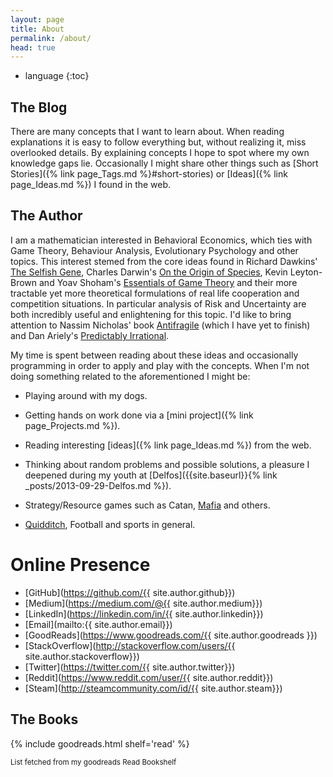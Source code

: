 ```yaml
---
layout: page
title: About
permalink: /about/
head: true
---
```


* language
{:toc}

## The Blog

There are many concepts that I want to learn about. When reading explanations it is easy to follow everything but, without realizing it, miss overlooked details. By explaining concepts I hope to spot where my own knowledge gaps lie. Occasionally I might share other things such as [Short Stories]({% link page_Tags.md %}#short-stories) or [Ideas]({% link page_Ideas.md %}) I found in the web.

## The Author

I am a mathematician interested in Behavioral Economics, which ties with Game Theory, Behaviour Analysis, Evolutionary Psychology and other topics. This interest stemed from the core ideas found in Richard Dawkins' [The Selfish Gene](https://www.goodreads.com/book/show/61535.The_Selfish_Gene), Charles Darwin's [On the Origin of Species](https://www.goodreads.com/book/show/22463.The_Origin_of_Species), Kevin Leyton-Brown and Yoav Shoham's [Essentials of Game Theory](https://www.goodreads.com/book/show/4253377-essentials-of-game-theory) and their more tractable yet more theoretical formulations of real life cooperation and competition situations. In particular analysis of Risk and Uncertainty are both incredibly useful and enlightening for this topic. I'd like to bring attention to Nassim Nicholas' book [Antifragile](https://www.goodreads.com/book/show/13530973-antifragile) (which I have yet to finish) and Dan Ariely's [Predictably Irrational](https://www.goodreads.com/book/show/1713426.Predictably_Irrational).

My time is spent between reading about these ideas and occasionally programming in order to apply and play with the concepts. When I'm not doing something related to the aforementioned I might be:

* Playing around with my dogs.

* Getting hands on work done via a [mini project]({% link page_Projects.md %}).

* Reading interesting [ideas]({% link page_Ideas.md %}) from the web.

* Thinking about random problems and possible solutions, a pleasure I deepened during my youth at [Delfos]({{site.baseurl}}{% link _posts/2013-09-29-Delfos.md %}).

* Strategy/Resource games such as Catan, [Mafia](https://en.wikipedia.org/wiki/Mafia_(party_game)) and others.

* [Quidditch](http://www.ouqc.uk/), Football and sports in general.

<h1> Online Presence </h1>

- [GitHub](https://github.com/{{ site.author.github}})
- [Medium](https://medium.com/@{{ site.author.medium}})
- [LinkedIn](https://linkedin.com/in/{{ site.author.linkedin}})
- [Email](mailto:{{ site.author.email}})
- [GoodReads](https://www.goodreads.com/{{ site.author.goodreads }})
- [StackOverflow](http://stackoverflow.com/users/{{ site.author.stackoverflow}})
- [Twitter](https://twitter.com/{{ site.author.twitter}})
- [Reddit](https://www.reddit.com/user/{{ site.author.reddit}})
- [Steam](http://steamcommunity.com/id/{{ site.author.steam}})

## The Books

{% include goodreads.html shelf='read' %}

<sup>List fetched from my goodreads Read Bookshelf</sup>